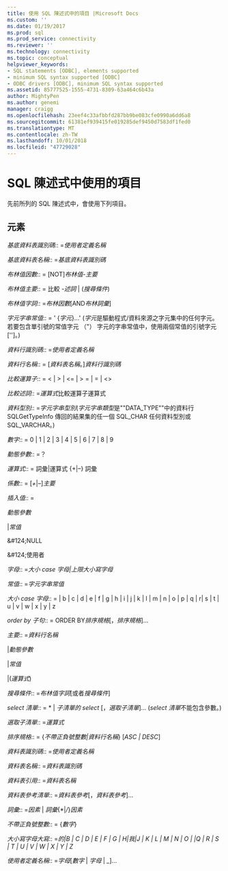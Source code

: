 ```yaml
---
title: 使用 SQL 陳述式中的項目 |Microsoft Docs
ms.custom: ''
ms.date: 01/19/2017
ms.prod: sql
ms.prod_service: connectivity
ms.reviewer: ''
ms.technology: connectivity
ms.topic: conceptual
helpviewer_keywords:
- SQL statements [ODBC], elements supported
- minimum SQL syntax supported [ODBC]
- ODBC drivers [ODBC], minimum SQL syntax supported
ms.assetid: 85777525-1555-4731-8309-63a464c6b43a
author: MightyPen
ms.author: genemi
manager: craigg
ms.openlocfilehash: 23eef4c33afbbfd287bb9be083cfe0990a6dd6a8
ms.sourcegitcommit: 61381ef939415fe019285def9450d7583df1fed0
ms.translationtype: MT
ms.contentlocale: zh-TW
ms.lasthandoff: 10/01/2018
ms.locfileid: "47729028"
---
```

# <a name="elements-used-in-sql-statements"></a>SQL 陳述式中使用的項目
先前所列的 SQL 陳述式中，會使用下列項目。  
  
## <a name="element"></a>元素  
 *基底資料表識別碼*:: =*使用者定義名稱*  
  
 *基底資料表名稱*:: =*基底資料表識別碼*  
  
 *布林值因數*:: = [NOT]*布林值-主要*  
  
 *布林值主要*:: = 比較 *-述詞* &#124; (*搜尋條件*)  
  
 *布林值字詞*:: =*布林因數*[AND*布林詞彙*]  
  
 *字元字串常值*:: = ' {*字元*}...' (*字元*是驅動程式/資料來源之字元集中的任何字元。 若要包含單引號的常值字元 （"） 字元的字串常值中，使用兩個常值的引號字元 ['']。)  
  
 *資料行識別碼*:: =*使用者定義名稱*  
  
 *資料行名稱*:: = [*資料表名稱*。]*資料行識別碼*  
  
 *比較運算子*:: = < &#124; > &#124; \<= &#124; > = &#124; = &#124; <>  
  
 *比較述詞*:: =*運算式*比較運算子運算式  
  
 *資料型別*:: =*字元字串型別*(*字元字串類型*是""DATA_TYPE""中的資料行 SQLGetTypeInfo 傳回的結果集的任一個 SQL_CHAR 任何資料型別或SQL_VARCHAR。)  
  
 *數字*:: = 0 &#124; 1 &#124; 2 &#124; 3 &#124; 4 &#124; 5 &#124; 6 &#124; 7 &#124; 8 &#124; 9  
  
 *動態參數*:: =？  
  
 *運算式*:: = 詞彙&#124;運算式 {+&#124;–} 詞彙  
  
 *係數*:: = [*+*&#124;*–*]*主要*  
  
 *插入值*:: =  
  
 *動態參數*  
  
 &#124;*常值*  
  
 &AMP;#124;NULL  
  
 &AMP;#124;使用者  
  
 *字母*:: =*大小 case 字母&#124;上限大小寫字母*  
  
 *常值*:: =*字元字串常值*  
  
 *大小 case 字母*:: = &#124; b &#124; c &#124; d &#124; e &#124; f &#124; g &#124; h &#124; i &#124; j &#124; k &#124; l &#124; m &#124; n &#124; o &#124; p &#124; q &#124; r&#124; s &#124; t &#124; u &#124; v &#124; w &#124; x &#124; y &#124; z  
  
 *order by 子句*:: = ORDER BY*排序規格*[，*排序規格*]...  
  
 *主要*:: =*資料行名稱*  
  
 &#124;*動態參數*  
  
 &#124;*常值*  
  
 &#124;(*運算式*)  
  
 *搜尋條件*:: =*布林值字詞*[或者*搜尋條件*]  
  
 *select 清單*:: = \* &#124; *子清單的 select* [，*選取子清單*]... (*select 清單*不能包含參數。)  
  
 *選取子清單*:: =*運算式*  
  
 *排序規格*:: = {*不帶正負號整數&#124;資料行名稱*} [*ASC &#124; DESC*]  
  
 *資料表識別碼*:: =*使用者定義名稱*  
  
 *資料表名稱*:: =*資料表識別碼*  
  
 *資料表引用*:: =*資料表名稱*  
  
 *資料表參考清單*:: =*資料表參考*[，*資料表參考*]...  
  
 *詞彙*:: =*因素* &#124; *詞彙*{\*&#124;*/*}*因素*  
  
 *不帶正負號整數*:: = {*數字*}  
  
 *大小寫字母大寫*:: =*的&#124;B &#124; C &#124; D &#124; E &#124; F &#124; G &#124; H&#124;我&#124;J &#124; K &#124; L &#124; M &#124; N &#124; O &#124; &#124;Q &#124; R &#124; S &#124; T &#124; U &#124; V &#124; W &#124; X &#124; Y &#124; Z*  
  
 *使用者定義名稱*:: =*字母*[*數字* &#124; *字母* &#124; *_*]...
